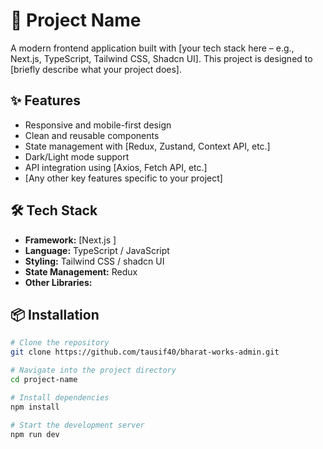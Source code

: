 # 🚀 Project Name

A modern frontend application built with [your tech stack here – e.g., Next.js, TypeScript, Tailwind CSS, Shadcn UI]. This project is designed to [briefly describe what your project does].

## ✨ Features

- Responsive and mobile-first design
- Clean and reusable components
- State management with [Redux, Zustand, Context API, etc.]
- Dark/Light mode support
- API integration using [Axios, Fetch API, etc.]
- [Any other key features specific to your project]

## 🛠️ Tech Stack

- **Framework:** [Next.js ]
- **Language:** TypeScript / JavaScript
- **Styling:** Tailwind CSS / shadcn UI
- **State Management:** Redux
- **Other Libraries:** 

## 📦 Installation

```bash
# Clone the repository
git clone https://github.com/tausif40/bharat-works-admin.git

# Navigate into the project directory
cd project-name

# Install dependencies
npm install

# Start the development server
npm run dev
